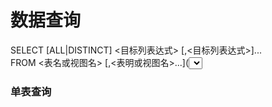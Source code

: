 # 数据查询  
SELECT [ALL|DISTINCT] <目标列表达式> [,<目标列表达式>]...  
FROM <表名或视图名> [,<表明或视图名>...](<SELECT>语句)[AS]<别名>  
[WHERE<条件表达式>]  
[GROUP BY<列名 1>[HAVING<条件表达式>]]  
[ORDER BY<列名 2>[ASC|DESC]];  
含义：根据WHERE子句的条件表达式从FROM子句指定的基本表、视图或派生表中找出满足条件的元组，再按照SELECT子句中的目标列表达式选出元组中的属性值形成的结果表。  
若有GROUP BY子句，则将结果按<列名 1>的值进行分组，该属性列值相等的元组为一个元组。
若有ORDER BY子句，则将结果按<列名 2>的值的升序或降序排序。  
  ### 单表查询
 
